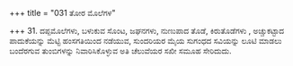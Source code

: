 +++
title = "031 ತೋರ ಮೊಲೆಗಳ"

+++
31. ದಪ್ಪಮೊಲೆಗಳು, ಬಳುಕುವ ಸೊಂಟ, ಜಘನಗಳು, ನುಣುಪಾದ ತೊಡೆ, ಕಿರುತೊಡೆಗಳು , ಅಚ್ಚುಕಟ್ಟಾದ ಪಾದುಕೆಯನ್ನು ಮೆಟ್ಟಿ ಹಂಸಗತಿಯಿಂದ ನಡೆಯುವ, ಸುಂದರಿಯರ ಮೈಯ ಸುಗಂಧದ ಸವಿಯನ್ನು ಲೂಟಿ ಮಾಡಲು ಬಂದೆರಗುವ ತುಂಬಿಗಳನ್ನು ನಿವಾರಿಸಿಕೊಳ್ಳುವ ಅತಿ ಚೆಲುವೆಯರ ಸಖೀ ಸಮೂಹ ಸೇರಿದುದು.